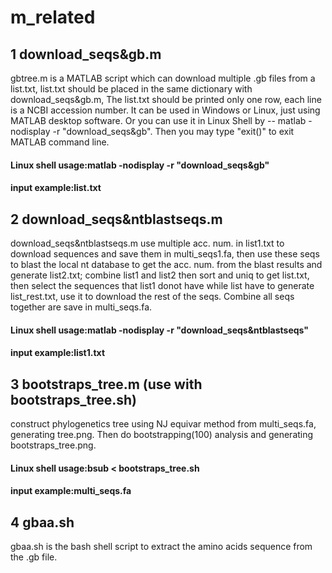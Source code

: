 # m_related
## 1 download_seqs&gb.m

gbtree.m is a MATLAB script which can download multiple .gb files from a list.txt, list.txt should be placed in the same dictionary with download_seqs&gb.m, The list.txt should be printed only one row, each line is a NCBI accession number. It can be used in Windows or Linux, just using MATLAB desktop software. Or you can use it in Linux Shell by -- matlab -nodisplay -r "download_seqs&gb". Then you may type "exit()" to exit MATLAB command line.

#### Linux shell usage:matlab -nodisplay -r "download_seqs&gb"

#### input example:list.txt

## 2 download_seqs&ntblastseqs.m

download_seqs&ntblastseqs.m use multiple acc. num. in list1.txt to download sequences and save them in multi_seqs1.fa, then use these seqs to blast the local nt database to get the acc. num. from the blast results and generate list2.txt; combine list1 and list2 then sort and uniq to get list.txt, then select the sequences that list1 donot have while list have to generate list_rest.txt, use it to download the rest of the seqs. Combine all seqs together are save in multi_seqs.fa.

#### Linux shell usage:matlab -nodisplay -r "download_seqs&ntblastseqs"

#### input example:list1.txt

## 3 bootstraps_tree.m (use with bootstraps_tree.sh)

construct phylogenetics tree using NJ equivar method from multi_seqs.fa, generating tree.png. Then do bootstrapping(100) analysis and generating bootstraps_tree.png. 

#### Linux shell usage:bsub < bootstraps_tree.sh

#### input example:multi_seqs.fa

## 4 gbaa.sh

gbaa.sh is the bash shell script to extract the amino acids sequence from the .gb file.
